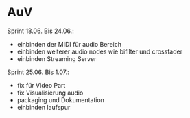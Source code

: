 # AuV
Sprint 18.06. Bis 24.06.:
- einbinden der MIDI für audio Bereich 
- einbinden weiterer audio nodes wie bifilter und crossfader 
- einbinden Streaming Server 

Sprint 25.06. Bis 1.07.:
- fix für Video Part 
- fix Visualisierung audio 
- packaging und Dokumentation 
- einbinden laufspur 
